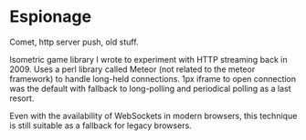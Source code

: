 # Espionage
Comet, http server push, old stuff.

Isometric game library I wrote to experiment with HTTP streaming back in 2009. Uses a perl library called Meteor (not related to the meteor framework) to handle long-held connections.
1px iframe to open connection was the default with fallback to long-polling and periodical polling as a last resort.

Even with the availability of WebSockets in modern browsers, this technique is still suitable as a fallback for legacy browsers.
